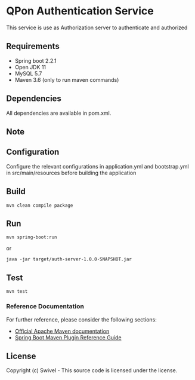 # QPon Authentication Service

This service is use as Authorization server to authenticate and authorized 

## Requirements
* Spring boot 2.2.1
* Open JDK 11
* MySQL 5.7
* Maven 3.6 (only to run maven commands)

## Dependencies
All dependencies are available in pom.xml.

## Note

## Configuration
Configure the relevant configurations in application.yml and bootstrap.yml in
src/main/resources before building the application

## Build
```
mvn clean compile package
```

## Run
```
mvn spring-boot:run
```
or
```
java -jar target/auth-server-1.0.0-SNAPSHOT.jar
```

## Test
```
mvn test
```

### Reference Documentation
For further reference, please consider the following sections:

* [Official Apache Maven documentation](https://maven.apache.org/guides/index.html)
* [Spring Boot Maven Plugin Reference Guide](https://docs.spring.io/spring-boot/docs/2.2.1.RELEASE/maven-plugin/)


## License

Copyright (c) Swivel - 
This source code is licensed under the  license. 
